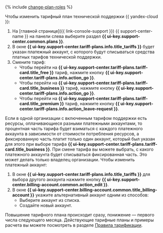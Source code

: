 {% include [change-plan-roles](../../_includes/support/pricing-roles.md) %}

Чтобы изменить тарифный план технической поддержки {{ yandex-cloud }}:

1. На [главной странице]({{ link-console-support }}) {{ support-center-name }} на панели слева выберите раздел **{{ ui-key.support-center.common.plans }}**.
1. В окне **{{ ui-key.support-center.tariff-plans.info.title_tariffs }}** будет указан платежный аккаунт, с которого будут списываться средства платных тарифов технической поддержки.
1. Смените тариф:
    * Чтобы перейти на **{{ ui-key.support-center.tariff-plans.tariff-card.title_free }}** тариф, нажмите кнопку **{{ ui-key.support-center.tariff-plans.info.action_go }}**.
    * Чтобы перейти на **{{ ui-key.support-center.tariff-plans.tariff-card.title_business }}** тариф, нажмите кнопку **{{ ui-key.support-center.tariff-plans.info.action_go }}**.
    * Чтобы перейти на **{{ ui-key.support-center.tariff-plans.tariff-card.title_premium }}** тариф, нажмите кнопку **{{ ui-key.support-center.tariff-plans.info.action_leave-request }}**.

Если в одной организации с включенным тарифом поддержки есть ресурсы, оплачивающиеся разными платежными аккаунтами, то процентная часть тарифа будет взиматься с каждого платежного аккаунта в зависимости от стоимости потребления ресурсов, а фиксированную часть платит только один аккаунт, который был указан для этого при выборе тарифа **{{ ui-key.support-center.tariff-plans.tariff-card.title_business }}**. При смене тарифа вы можете выбрать, с какого платежного аккаунта будет списываться фиксированная часть. Это может делать только владелец организации. Чтобы изменить платежный аккаунт:

1. В окне **{{ ui-key.support-center.tariff-plans.info.title_tariffs }}** для выбора другого аккаунта нажмите кнопку **{{ ui-key.support-center.billing-account.common.action_edit }}**.
1. В окне **{{ ui-key.support-center.billing-account.common.title_billing-account }}** укажите альтернативный аккаунт одним из способов:
    * Выберите аккаунт из списка.
    * Создайте новый аккаунт.

Повышение тарифного плана происходит сразу, понижение — первого числа следующего месяца. Действующие тарифные планы и примеры расчета вы можете посмотреть в разделе [Правила тарификации](../../support/pricing.md).